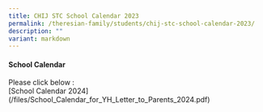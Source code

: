 ```yaml
---
title: CHIJ STC School Calendar 2023
permalink: /theresian-family/students/chij-stc-school-calendar-2023/
description: ""
variant: markdown
---
```

<h4><strong>School Calendar&nbsp;</strong></h4>
<!--<p>Please click&nbsp;<a target="" href="https://drive.google.com/file/d/1CKofxXTB4YNhll25kLxmTmwA9L3FvbJb/view?usp=share_link">here</a>&nbsp;to access the 2023 school calendar.</p>-->
Please click below :<br>
[School Calendar 2024](/files/School_Calendar_for_YH_Letter_to_Parents_2024.pdf)